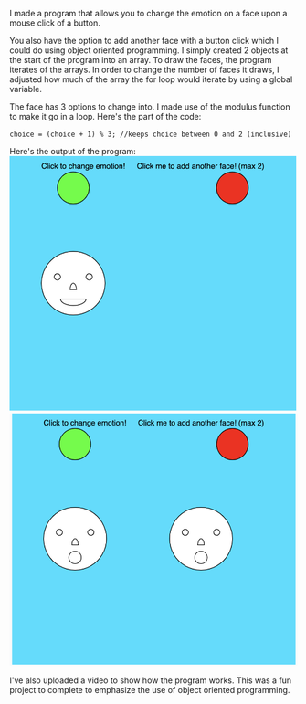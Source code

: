 I made a program that allows you to change the emotion on a face upon a mouse click of a button. 

You also have the option to add another face with a button click which I could do using object oriented programming. I simply created 2 objects at the start of the program into an array. To draw the faces, the program iterates of the arrays. In order to change the number of faces it draws, I adjusted how much of the array the for loop would iterate by using a global variable.

The face has 3 options to change into. I made use of the modulus function to make it go in a loop. Here's the part of the code:

```
choice = (choice + 1) % 3; //keeps choice between 0 and 2 (inclusive)
```    

Here's the output of the program:
![](face1.png)
![](face2.png)

I've also uploaded a video to show how the program works. This was a fun project to complete to emphasize the use of object oriented programming.
